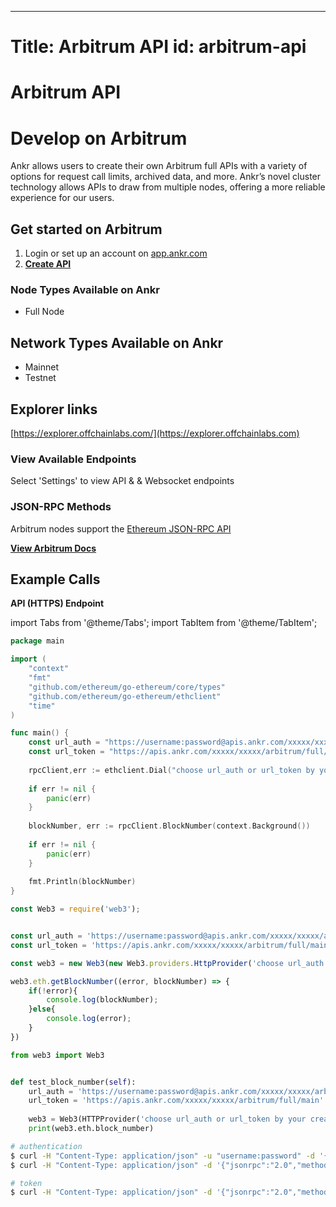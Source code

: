 ---
Title: Arbitrum API
id: arbitrum-api
=======


# Arbitrum API

# Develop on Arbitrum

Ankr allows users to create their own Arbitrum full APIs with a variety of options for request call limits, archived data, and more. Ankr’s novel cluster technology allows APIs to draw from multiple nodes, offering a more reliable experience for our users.

## Get started on Arbitrum

1. Login or set up an account on [app.ankr.com](https://app.ankr.com/api/)
2. [**Create API**](https://app.ankr.com/apps/api)

### **Node Types Available on Ankr**

* Full Node

## Network Types Available on Ankr

* Mainnet
* Testnet

## Explorer links

[https://explorer.offchainlabs.com/](https://explorer.offchainlabs.com)​​

### **View Available Endpoints**

Select 'Settings' to view API & & Websocket endpoints

### JSON-RPC Methods

Arbitrum nodes support the [Ethereum JSON-RPC API](https://eth.wiki/json-rpc/API)

[**View Arbitrum Docs**](https://developer.offchainlabs.com/docs/developer\_quickstart)

## **Example Calls**

**API (HTTPS) Endpoint**

import Tabs from '@theme/Tabs';
import TabItem from '@theme/TabItem';

<Tabs>
<TabItem value="go" label="Go">

```go
package main

import (
    "context"
    "fmt"
    "github.com/ethereum/go-ethereum/core/types"
    "github.com/ethereum/go-ethereum/ethclient"
    "time"
)

func main() {
    const url_auth = "https://username:password@apis.ankr.com/xxxxx/xxxxx/arbitrum/full/main"    // authentication
    const url_token = "https://apis.ankr.com/xxxxx/xxxxx/arbitrum/full/main"                     // token
    
    rpcClient,err := ethclient.Dial("choose url_auth or url_token by your created type")
    
    if err != nil {
        panic(err)
    }
    
    blockNumber, err := rpcClient.BlockNumber(context.Background())
    
    if err != nil {
        panic(err)
    }
    
    fmt.Println(blockNumber)
}
```
</TabItem>
<TabItem value="js" label="JavaScript">

```javascript
const Web3 = require('web3');


const url_auth = 'https://username:password@apis.ankr.com/xxxxx/xxxxx/arbitrum/full/main'    // authentication
const url_token = 'https://apis.ankr.com/xxxxx/xxxxx/arbitrum/full/main'                     // token

const web3 = new Web3(new Web3.providers.HttpProvider('choose url_auth or url_token by your created type'));

web3.eth.getBlockNumber((error, blockNumber) => {
    if(!error){
        console.log(blockNumber);
    }else{
        console.log(error);
    }
})
```
</TabItem>
<TabItem value="py" label="Python">

```python
from web3 import Web3


def test_block_number(self):
    url_auth = 'https://username:password@apis.ankr.com/xxxxx/xxxxx/arbitrum/full/main'  # authentication
    url_token = 'https://apis.ankr.com/xxxxx/xxxxx/arbitrum/full/main'                   # token
    
    web3 = Web3(HTTPProvider('choose url_auth or url_token by your created type'))
    print(web3.eth.block_number)
```
</TabItem>
<TabItem value="curl" label="Curl">

```bash
# authentication
$ curl -H "Content-Type: application/json" -u "username:password" -d '{"jsonrpc":"2.0","method":"eth_blockNumber","params":[],"id":1}' https://apis.ankr.com/xxxxx/xxxxx/arbitrum/full/main
$ curl -H "Content-Type: application/json" -d '{"jsonrpc":"2.0","method":"eth_blockNumber","params":[],"id":1}' https://username:password@apis.ankr.com/xxxxx/xxxxx/arbitrum/full/main

# token
$ curl -H "Content-Type: application/json" -d '{"jsonrpc":"2.0","method":"eth_blockNumber","params":[],"id":1}' https://apis.ankr.com/xxxxx/xxxxx/arbitrum/full/main
```
</TabItem>
</Tabs>

